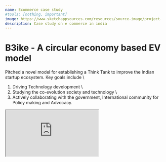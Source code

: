 ```yaml
---
name: Ecommerce case study
#tools: [nothing, important]
image: https://www.sketchappsources.com/resources/source-image/project-neon-groove-music-ui.png
description: Case study on e commerce in india
---
```

# B3ike - A circular economy based EV model



Pitched a novel model for establishing a Think Tank to improve the Indian startup ecosystem.
Key goals include \\
1) Driving Technology development \\
2) Studying the co-evolution society and technology \\
3) Actively collaborating with the government, International community for Policy making and Advocacy.

<link rel="stylesheet" href="../assets/style.css">
<div class="google-slides-container">
    <iframe src="https://docs.google.com/document/d/e/2PACX-1vS7VRVhfOKmbeQ1DluSD1qT9EY-ZY82-KYieT6nEDkb_4fEVf1C7q_CVzlJVRW7SA4YxPCV9UHk3mI4/pub?embedded=true">
    </iframe>
 </div>
